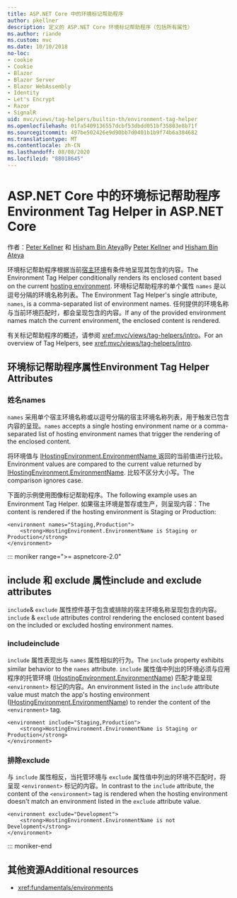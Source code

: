 ```yaml
---
title: ASP.NET Core 中的环境标记帮助程序
author: pkellner
description: 定义的 ASP.NET Core 环境标记帮助程序（包括所有属性）
ms.author: riande
ms.custom: mvc
ms.date: 10/10/2018
no-loc:
- cookie
- Cookie
- Blazor
- Blazor Server
- Blazor WebAssembly
- Identity
- Let's Encrypt
- Razor
- SignalR
uid: mvc/views/tag-helpers/builtin-th/environment-tag-helper
ms.openlocfilehash: 01fa5409136557dcbf53dbdd051bf35803e8b71f
ms.sourcegitcommit: 497be502426e9d90bb7d0401b1b9f74b6a384682
ms.translationtype: MT
ms.contentlocale: zh-CN
ms.lasthandoff: 08/08/2020
ms.locfileid: "88018645"
---
```

# <a name="environment-tag-helper-in-aspnet-core"></a><span data-ttu-id="025d1-103">ASP.NET Core 中的环境标记帮助程序</span><span class="sxs-lookup"><span data-stu-id="025d1-103">Environment Tag Helper in ASP.NET Core</span></span>

<span data-ttu-id="025d1-104">作者：[Peter Kellner](https://peterkellner.net) 和 [Hisham Bin Ateya](https://twitter.com/hishambinateya)</span><span class="sxs-lookup"><span data-stu-id="025d1-104">By [Peter Kellner](https://peterkellner.net) and [Hisham Bin Ateya](https://twitter.com/hishambinateya)</span></span>

<span data-ttu-id="025d1-105">环境标记帮助程序根据当前[宿主环境](xref:fundamentals/environments)有条件地呈现其包含的内容。</span><span class="sxs-lookup"><span data-stu-id="025d1-105">The Environment Tag Helper conditionally renders its enclosed content based on the current [hosting environment](xref:fundamentals/environments).</span></span> <span data-ttu-id="025d1-106">环境标记帮助程序的单个属性 `names` 是以逗号分隔的环境名称列表。</span><span class="sxs-lookup"><span data-stu-id="025d1-106">The Environment Tag Helper's single attribute, `names`, is a comma-separated list of environment names.</span></span> <span data-ttu-id="025d1-107">任何提供的环境名称与当前环境匹配时，都会呈现包含的内容。</span><span class="sxs-lookup"><span data-stu-id="025d1-107">If any of the provided environment names match the current environment, the enclosed content is rendered.</span></span>

<span data-ttu-id="025d1-108">有关标记帮助程序的概述，请参阅 <xref:mvc/views/tag-helpers/intro>。</span><span class="sxs-lookup"><span data-stu-id="025d1-108">For an overview of Tag Helpers, see <xref:mvc/views/tag-helpers/intro>.</span></span>

## <a name="environment-tag-helper-attributes"></a><span data-ttu-id="025d1-109">环境标记帮助程序属性</span><span class="sxs-lookup"><span data-stu-id="025d1-109">Environment Tag Helper Attributes</span></span>

### <a name="names"></a><span data-ttu-id="025d1-110">姓名</span><span class="sxs-lookup"><span data-stu-id="025d1-110">names</span></span>

<span data-ttu-id="025d1-111">`names` 采用单个宿主环境名称或以逗号分隔的宿主环境名称列表，用于触发已包含内容的呈现。</span><span class="sxs-lookup"><span data-stu-id="025d1-111">`names` accepts a single hosting environment name or a comma-separated list of hosting environment names that trigger the rendering of the enclosed content.</span></span>

<span data-ttu-id="025d1-112">将环境值与 [ IHostingEnvironment.EnvironmentName ](xref:Microsoft.AspNetCore.Hosting.IHostingEnvironment.EnvironmentName*) 返回的当前值进行比较。</span><span class="sxs-lookup"><span data-stu-id="025d1-112">Environment values are compared to the current value returned by [IHostingEnvironment.EnvironmentName](xref:Microsoft.AspNetCore.Hosting.IHostingEnvironment.EnvironmentName*).</span></span> <span data-ttu-id="025d1-113">比较不区分大小写。</span><span class="sxs-lookup"><span data-stu-id="025d1-113">The comparison ignores case.</span></span>

<span data-ttu-id="025d1-114">下面的示例使用图像标记帮助程序。</span><span class="sxs-lookup"><span data-stu-id="025d1-114">The following example uses an Environment Tag Helper.</span></span> <span data-ttu-id="025d1-115">如果宿主环境是暂存或生产，则呈现内容：</span><span class="sxs-lookup"><span data-stu-id="025d1-115">The content is rendered if the hosting environment is Staging or Production:</span></span>

```cshtml
<environment names="Staging,Production">
    <strong>HostingEnvironment.EnvironmentName is Staging or Production</strong>
</environment>
```

::: moniker range=">= aspnetcore-2.0"

## <a name="include-and-exclude-attributes"></a><span data-ttu-id="025d1-116">include 和 exclude 属性</span><span class="sxs-lookup"><span data-stu-id="025d1-116">include and exclude attributes</span></span>

<span data-ttu-id="025d1-117">`include`& `exclude` 属性控件基于包含或排除的宿主环境名称呈现包含的内容。</span><span class="sxs-lookup"><span data-stu-id="025d1-117">`include` & `exclude` attributes control rendering the enclosed content based on the included or excluded hosting environment names.</span></span>

### <a name="include"></a><span data-ttu-id="025d1-118">include</span><span class="sxs-lookup"><span data-stu-id="025d1-118">include</span></span>

<span data-ttu-id="025d1-119">`include` 属性表现出与 `names` 属性相似的行为。</span><span class="sxs-lookup"><span data-stu-id="025d1-119">The `include` property exhibits similar behavior to the `names` attribute.</span></span> <span data-ttu-id="025d1-120">`include` 属性值中列出的环境必须与应用程序的托管环境 ([IHostingEnvironment.EnvironmentName](xref:Microsoft.AspNetCore.Hosting.IHostingEnvironment.EnvironmentName*)) 匹配才能呈现 `<environment>` 标记的内容。</span><span class="sxs-lookup"><span data-stu-id="025d1-120">An environment listed in the `include` attribute value must match the app's hosting environment ([IHostingEnvironment.EnvironmentName](xref:Microsoft.AspNetCore.Hosting.IHostingEnvironment.EnvironmentName*)) to render the content of the `<environment>` tag.</span></span>

```cshtml
<environment include="Staging,Production">
    <strong>HostingEnvironment.EnvironmentName is Staging or Production</strong>
</environment>
```

### <a name="exclude"></a><span data-ttu-id="025d1-121">排除</span><span class="sxs-lookup"><span data-stu-id="025d1-121">exclude</span></span>

<span data-ttu-id="025d1-122">与 `include` 属性相反，当托管环境与 `exclude` 属性值中列出的环境不匹配时，将呈现 `<environment>` 标记的内容。</span><span class="sxs-lookup"><span data-stu-id="025d1-122">In contrast to the `include` attribute, the content of the `<environment>` tag is rendered when the hosting environment doesn't match an environment listed in the `exclude` attribute value.</span></span>

```cshtml
<environment exclude="Development">
    <strong>HostingEnvironment.EnvironmentName is not Development</strong>
</environment>
```

::: moniker-end

## <a name="additional-resources"></a><span data-ttu-id="025d1-123">其他资源</span><span class="sxs-lookup"><span data-stu-id="025d1-123">Additional resources</span></span>

* <xref:fundamentals/environments>
